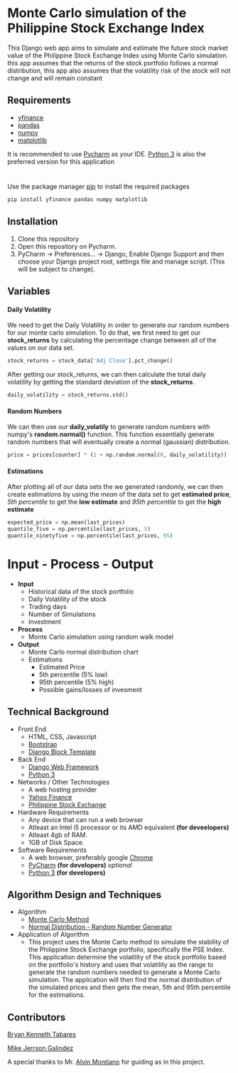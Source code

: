 # Monte Carlo simulation of the Philippine Stock Exchange Index

This Django web app aims to simulate and estimate the future stock market value of the Philippine Stock Exchange Index using Monte Carlo simulation. this app assumes that the returns of the stock portfolio follows a normal distribution, this app also assumes that the volatility risk of the stock will not change and will remain constant

## Requirements
* [yfinance](https://pypi.org/project/yfinance/)
* [pandas](https://pypi.org/project/pandas/)
* [numpy](https://numpy.org/)
* [matplotlib](https://matplotlib.org/)

It is recommended to use [Pycharm](https://www.jetbrains.com/pycharm/) as your IDE. [Python 3](https://www.python.org/downloads/) is also the preferred version for this application
#
Use the package manager [pip](https://pip.pypa.io/en/stable/) to install the required packages

```bash
pip install yfinance pandas numpy matplotlib
```
## Installation
1. Clone this repository
2. Open this repository on Pycharm.
3. PyCharm -> Preferences... -> Django, Enable Django Support and then choose your Django project root, settings file and manage script. (This will be subject to change).

## Variables
#### Daily Volatility
 We need to get the Daily Volatility in order to generate our random numbers for our monte carlo simulation. To do that, we first need to get our **stock_returns** by calculating the percentage change between all of the values on our data set.
```python
stock_returns = stock_data['Adj Close'].pct_change()
```
After getting our stock_returns, we can then calculate the total daily volatility by getting the standard deviation of the **stock_returns**.
```python
daily_volatility = stock_returns.std()
```
#### Random Numbers
We can then use our **daily_volatily** to generate random numbers with numpy's **random.normal()** function. This function essentially generate random numbers that will eventually create a normal (gaussian) distribution.
```python
price = prices[counter] * (1 + np.random.normal(0, daily_volatility))
```
#### Estimations
After plotting all of our data sets the we generated randomly, we can then create estimations by using the *mean* of the data set to get **estimated price**, *5th percentile* to get the **low estimate** and *95th percentile* to get the **high estimate**
```python
expected_price = np.mean(last_prices)
quantile_five = np.percentile(last_prices, 5)
quantile_ninetyfive = np.percentile(last_prices, 95)
```
# Input - Process - Output
* **Input**
  * Historical data of the stock portfolio
  * Daily Volatility of the stock
  * Trading days
  * Number of Simulations
  * Investment
* **Process**
  * Monte Carlo simulation using random walk model
* **Output**
   * Monte Carlo normal distribution chart
   * Estimations
     - Estimated Price
     - 5th percentile (5% low)
     - 95th percentile (5% high)
     - Possible gains/losses of invesment

## Technical Background
* Front End
  * HTML, CSS, Javascript
  * [Bootstrap](https://getbootstrap.com/)
  * [Django Block Template](https://docs.djangoproject.com/en/4.0/ref/templates/language/)
* Back End
  * [Django Web Framework](https://www.djangoproject.com/)
  * [Python 3](https://www.python.org/downloads/)
* Networks / Other Technologies
  * A web hosting provider
  * [Yahoo Finance](https://finance.yahoo.com/)
  * [Philippine Stock Exchange](https://www.pse.com.ph/)
* Hardware Requirements
  * Any device that can run a web browser
  * Atleast an Intel i5 processor or its AMD equivalent **(for deveelopers)**
  * Atleast 4gb of RAM.
  * 1GB of Disk Space.
* Software Requirements
  * A web browser, preferably google [Chrome](https://www.google.com/intl/en_ph/chrome/)
  * [PyCharm](https://www.jetbrains.com/pycharm/)  **(for developers)** *optional*
  * [Python 3](https://www.python.org/downloads/) **(for developers)** 

## Algorithm Design and Techniques	
* Algorithm
  * [Monte Carlo Method](https://www.investopedia.com/terms/m/montecarlosimulation.asp)
  * [Normal Distribution - Random Number Generator](https://numpy.org/doc/stable/reference/random/generated/numpy.random.normal.html)
* Application of Algorithm	
  * This project uses the Monte Carlo method to simulate the stability of the Philippine Stock Exchange portfolio, specifically the PSE Index. This application determine the volatility of the stock portfolio based on the portfolio's history and uses that volatility as the range to generate the random numbers needed to generate a Monte Carlo simulation. The application will then find the normal distribution of the simulated prices
and then gets the mean, 5th and 95th percentile for the estimations.

## Contributors
[Bryan Kenneth Tabares](https://github.com/abaddon431/)

[Mike Jerrson Galindez](https://github.com/miker-bice/)

A special thanks to Mr. [Alvin Montiano](https://github.com/ALVIN0109/) for guiding as in this project.
